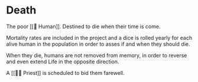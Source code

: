 # Death

The poor [[👤 Human]]. Destined to die when their time is come.

Mortality rates are included in the project and a dice is rolled yearly for each alive human in the population in order to asses if and when they should die.

When they die, humans are not removed from memory, in order to reverse and even extend Life in the opposite direction.

A [[🧙‍♂️ Priest]] is scheduled to bid them farewell.
